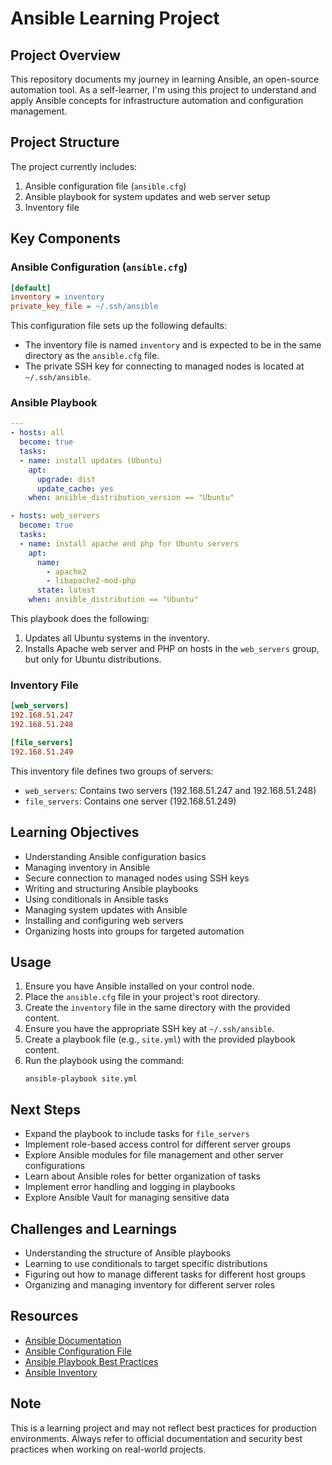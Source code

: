 # Ansible Learning Project

## Project Overview
This repository documents my journey in learning Ansible, an open-source automation tool. As a self-learner, I'm using this project to understand and apply Ansible concepts for infrastructure automation and configuration management.

## Project Structure
The project currently includes:

1. Ansible configuration file (`ansible.cfg`)
2. Ansible playbook for system updates and web server setup
3. Inventory file

## Key Components

### Ansible Configuration (`ansible.cfg`)
```ini
[default]
inventory = inventory
private_key_file = ~/.ssh/ansible
```

This configuration file sets up the following defaults:
- The inventory file is named `inventory` and is expected to be in the same directory as the `ansible.cfg` file.
- The private SSH key for connecting to managed nodes is located at `~/.ssh/ansible`.

### Ansible Playbook
```yaml
---
- hosts: all
  become: true
  tasks:
  - name: install updates (Ubuntu)
    apt:
      upgrade: dist
      update_cache: yes
    when: ansible_distribution_version == "Ubuntu"

- hosts: web_servers
  become: true
  tasks:
  - name: install apache and php for Ubuntu servers
    apt:
      name:
        - apache2
        - libapache2-mod-php
      state: latest
    when: ansible_distribution == "Ubuntu"
```

This playbook does the following:
1. Updates all Ubuntu systems in the inventory.
2. Installs Apache web server and PHP on hosts in the `web_servers` group, but only for Ubuntu distributions.

### Inventory File
```ini
[web_servers]
192.168.51.247
192.168.51.248

[file_servers]
192.168.51.249
```

This inventory file defines two groups of servers:
- `web_servers`: Contains two servers (192.168.51.247 and 192.168.51.248)
- `file_servers`: Contains one server (192.168.51.249)

## Learning Objectives
- Understanding Ansible configuration basics
- Managing inventory in Ansible
- Secure connection to managed nodes using SSH keys
- Writing and structuring Ansible playbooks
- Using conditionals in Ansible tasks
- Managing system updates with Ansible
- Installing and configuring web servers
- Organizing hosts into groups for targeted automation

## Usage
1. Ensure you have Ansible installed on your control node.
2. Place the `ansible.cfg` file in your project's root directory.
3. Create the `inventory` file in the same directory with the provided content.
4. Ensure you have the appropriate SSH key at `~/.ssh/ansible`.
5. Create a playbook file (e.g., `site.yml`) with the provided playbook content.
6. Run the playbook using the command:
   ```
   ansible-playbook site.yml
   ```

## Next Steps
- Expand the playbook to include tasks for `file_servers`
- Implement role-based access control for different server groups
- Explore Ansible modules for file management and other server configurations
- Learn about Ansible roles for better organization of tasks
- Implement error handling and logging in playbooks
- Explore Ansible Vault for managing sensitive data

## Challenges and Learnings
- Understanding the structure of Ansible playbooks
- Learning to use conditionals to target specific distributions
- Figuring out how to manage different tasks for different host groups
- Organizing and managing inventory for different server roles

## Resources
- [Ansible Documentation](https://docs.ansible.com/)
- [Ansible Configuration File](https://docs.ansible.com/ansible/latest/reference_appendices/config.html)
- [Ansible Playbook Best Practices](https://docs.ansible.com/ansible/latest/user_guide/playbooks_best_practices.html)
- [Ansible Inventory](https://docs.ansible.com/ansible/latest/user_guide/intro_inventory.html)

## Note
This is a learning project and may not reflect best practices for production environments. Always refer to official documentation and security best practices when working on real-world projects.
